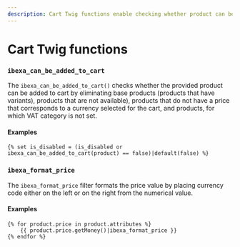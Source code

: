 ```yaml
---
description: Cart Twig functions enable checking whether product can be added to cart and formatting the price.
---
```


# Cart Twig functions

### `ibexa_can_be_added_to_cart`

The `ibexa_can_be_added_to_cart()` checks whether the provided product can be added to cart by eliminating base products (products that have variants), products that are not available), products that do not have a price that corresponds to a currency selected for the cart, and products, for which VAT category is not set.

#### Examples

``` hmml+twig
{% set is_disabled = (is_disabled or ibexa_can_be_added_to_cart(product) == false)|default(false) %}
```

### `ibexa_format_price`

The `ibexa_format_price` filter formats the price value by placing currency code 
either on the left or on the right from the numerical value.

#### Examples

``` html+twig
{% for product.price in product.attributes %}
    {{ product.price.getMoney()|ibexa_format_price }}
{% endfor %}
```
